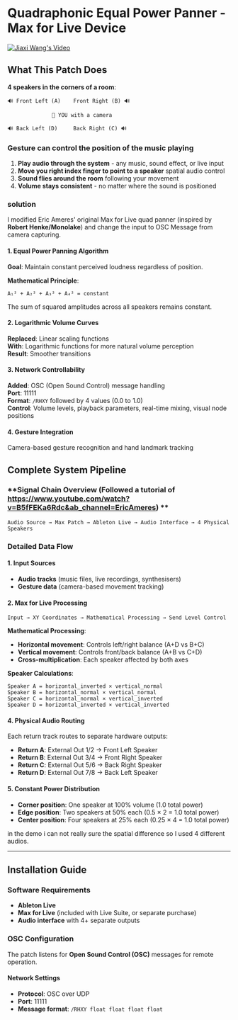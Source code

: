 # Quadraphonic Equal Power Panner - Max for Live Device
[![Jiaxi Wang's Video](https://img.youtube.com/vi/poUQc3e6gZA/maxresdefault.jpg)](https://www.youtube.com/watch?v=poUQc3e6gZA)

 

 


## What This Patch Does  

**4 speakers in the corners of a room**:
```
🔊 Front Left (A)    Front Right (B) 🔊
              
              👤 YOU with a camera 
              
🔊 Back Left (D)     Back Right (C) 🔊
```

### **Gesture can control the position of the music playing**
1. **Play audio through the system** - any music, sound effect, or live input
2. **Move you right index finger to point to a speaker**  spatial audio control
3. **Sound flies around the room** following your movement
4. **Volume stays consistent** - no matter where the sound is positioned

 

### **solution**
I modified Eric Ameres' original Max for Live quad panner (inspired by **Robert Henke/Monolake**) and change the input to OSC Message from camera capturing. 

#### **1. Equal Power Panning Algorithm**
**Goal**: Maintain constant perceived loudness regardless of position.

**Mathematical Principle**:
```
A₁² + A₂² + A₃² + A₄² = constant
```
The sum of squared amplitudes across all speakers remains constant.

#### **2. Logarithmic Volume Curves**
**Replaced**: Linear scaling functions  
**With**: Logarithmic functions for more natural volume perception  
**Result**: Smoother transitions  

#### **3. Network Controllability**
**Added**: OSC (Open Sound Control) message handling  
**Port**: 11111  
**Format**: `/RHXY` followed by 4 values (0.0 to 1.0)  
**Control**: Volume levels, playback parameters, real-time mixing, visual node positions

#### **4. Gesture Integration**
 Camera-based gesture recognition and hand landmark tracking  


## Complete System Pipeline

### **Signal Chain Overview (Followed a tutorial of https://www.youtube.com/watch?v=B5fFEKa6Rdc&ab_channel=EricAmeres) **
```
Audio Source → Max Patch → Ableton Live → Audio Interface → 4 Physical Speakers
```

### **Detailed Data Flow**

#### **1. Input Sources**
- **Audio tracks** (music files, live recordings, synthesisers)
- **Gesture data** (camera-based movement tracking)
 

#### **2. Max for Live Processing**
```
Input → XY Coordinates → Mathematical Processing → Send Level Control
```

**Mathematical Processing**:
- **Horizontal movement**: Controls left/right balance (A+D vs B+C)
- **Vertical movement**: Controls front/back balance (A+B vs C+D)
- **Cross-multiplication**: Each speaker affected by both axes

**Speaker Calculations**:
```
Speaker A = horizontal_inverted × vertical_normal
Speaker B = horizontal_normal × vertical_normal  
Speaker C = horizontal_normal × vertical_inverted
Speaker D = horizontal_inverted × vertical_inverted
```
  

#### **4. Physical Audio Routing**
Each return track routes to separate hardware outputs:
- **Return A**: External Out 1/2 → Front Left Speaker
- **Return B**: External Out 3/4 → Front Right Speaker  
- **Return C**: External Out 5/6 → Back Right Speaker
- **Return D**: External Out 7/8 → Back Left Speaker

#### **5. Constant Power Distribution**
- **Corner position**: One speaker at 100% volume (1.0 total power)
- **Edge position**: Two speakers at 50% each (0.5 × 2 = 1.0 total power)
- **Center position**: Four speakers at 25% each (0.25 × 4 = 1.0 total power)

in the demo i can not really sure the spatial difference so I used 4 different audios. 

***

## Installation Guide

### **Software Requirements**
- **Ableton Live**  
- **Max for Live** (included with Live Suite, or separate purchase)
- **Audio interface** with 4+ separate outputs
 

### **OSC Configuration**
The patch listens for **Open Sound Control (OSC)** messages for remote operation.

#### **Network Settings**
- **Protocol**: OSC over UDP
- **Port**: 11111
- **Message format**: `/RHXY float float float float`
 
  
 
